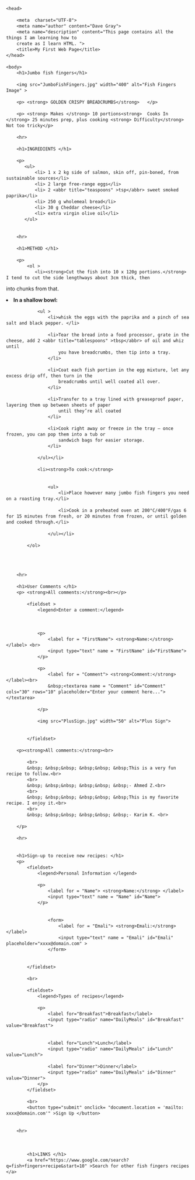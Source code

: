 

<html lang="en-US">

    <head>

        <meta  charset="UTF-8">
        <meta name="author" content="Dave Gray">
        <meta name="description" content="This page contains all the things I am learning how to
        create as I learn HTML. ">
        <title>My First Web Page</title>
    </head>

    <body> 
        <h1>Jumbo fish fingers</h1>

        <img src="JumboFishFingers.jpg" width="400" alt="Fish Fingers Image" >

        <p> <strong> GOLDEN CRISPY BREADCRUMBS</strong>   </p>

        <p> <strong> Makes </strong> 10 portions<strong>  Cooks In </strong> 25 minutes prep, plus cooking <strong> Difficulty</strong> Not too tricky</p>
            
        <hr>

        <h1>INGREDIENTS </h1>

        <p>
           <ul>
               <li> 1 x 2 kg side of salmon, skin off, pin-boned, from sustainable sources</li>
               <li> 2 large free-range eggs</li>
               <li> 2 <abbr title="teaspoons" >tsp</abbr> sweet smoked paprika</li>
               <li> 250 g wholemeal bread</li>
               <li> 30 g Cheddar cheese</li>
               <li> extra virgin olive oil</li>
           </ul>
        

        <hr>

        <h1>METHOD </h1>
       
        <p>
            <ol >
               <li><strong>Cut the fish into 10 x 120g portions.</strong> I tend to cut the side lengthways about 3cm thick, then
into chunks from that. 
                </li>
                <li><strong>In a shallow bowl:</strong> 
                
                <ul >
                    <li>whisk the eggs with the paprika and a pinch of sea salt and black pepper. </li>

                    <li>Tear the bread into a food processor, grate in the cheese, add 2 <abbr title="tablespoons" >tbsp</abbr> of oil and whiz until
                        you have breadcrumbs, then tip into a tray.
                    </li>

                    <li>Coat each fish portion in the egg mixture, let any excess drip off, then turn in the
                        breadcrumbs until well coated all over.
                    </li>

                    <li>Transfer to a tray lined with greaseproof paper, layering them up between sheets of paper
                        until they’re all coated
                    </li>

                    <li>Cook right away or freeze in the tray – once frozen, you can pop them into a tub or
                        sandwich bags for easier storage.
                    </li>

                </ul></li>

                <li><strong>To cook:</strong> 
            
                
                    <ul>
                        <li>Place however many jumbo fish fingers you need on a roasting tray.</li>

                        <li>Cook in a preheated oven at 200°C/400°F/gas 6 for 15 minutes from fresh, or 20 minutes from frozen, or until golden and cooked through.</li>

                    </ul></li>
                
            </ol>

            
        
        
        <hr>

        <h1>User Comments </h1>
        <p> <strong>All comments:</strong><br></p>

            <fieldset >
                <legend>Enter a comment:</legend>


                
                <p>
                    <label for = "FirstName"> <strong>Name:</strong> </label> <br>
                    <input type="text" name = "FirstName" id="FirstName">
                </p>

                <p>
                    <label for = "Comment"> <strong>Comment:</strong> </label><br>
                    &nbsp;<textarea name = "Comment" id="Comment" cols="30" rows="10" placeholder="Enter your comment here..."></textarea>

                </p>

                <img src="PlusSign.jpg" width="50" alt="Plus Sign">


            </fieldset>    

        <p><strong>All comments:</strong><br>

            <br>
            &nbsp; &nbsp;&nbsp; &nbsp;&nbsp; &nbsp;This is a very fun recipe to follow.<br>
            <br>
            &nbsp; &nbsp;&nbsp; &nbsp;&nbsp; &nbsp;- Ahmed Z.<br>
            <br>
            &nbsp; &nbsp;&nbsp; &nbsp;&nbsp; &nbsp;This is my favorite recipe. I enjoy it.<br>
            <br>
            &nbsp; &nbsp;&nbsp; &nbsp;&nbsp; &nbsp;- Karim K. <br>

        </p>
        
        <hr>
        

        <h1>Sign-up to receive new recipes: </h1>
        <p>
            <fieldset>
                <legend>Personal Information </legend>

                <p>
                    <label for = "Name"> <strong>Name:</strong> </label>
                    <input type="text" name = "Name" id="Name">
                </p>

                
                    <form>
                        <label for = "Emali"> <strong>Emali:</strong> </label>
                        <input type="text" name = "Emali" id="Emali" placeholder="xxxx@domain.com" > 
                    </form>                
                

            </fieldset>

            <br>

            <fieldset>
                <legend>Types of recipes</legend>

                <p>
                    <label for="Breakfast">Breakfast</label>
                    <input type="radio" name="DailyMeals" id="Breakfast" value="Breakfast">

                
                    <label for="Lunch">Lunch</label>
                    <input type="radio" name="DailyMeals" id="Lunch" value="Lunch">
                
                    <label for="Dinner">Dinner</label>
                    <input type="radio" name="DailyMeals" id="Dinner" value="Dinner">
                </p>
            </fieldset>
         
            <br>
            <button type="submit" onclick= "document.location = 'mailto: xxxx@domain.com'" >Sign Up </button>
        

        <hr>


        
            <h1>LINKS </h1> 
            <a href="https://www.google.com/search?q=fish+fingers+recipe&start=10" >Search for other fish fingers recipes </a>


